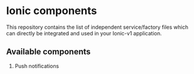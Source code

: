# Ionic components 
This repository contains the list of independent service/factory files which can directly be integrated and used in your Ionic-v1 application.

## Available components
1. Push notifications
